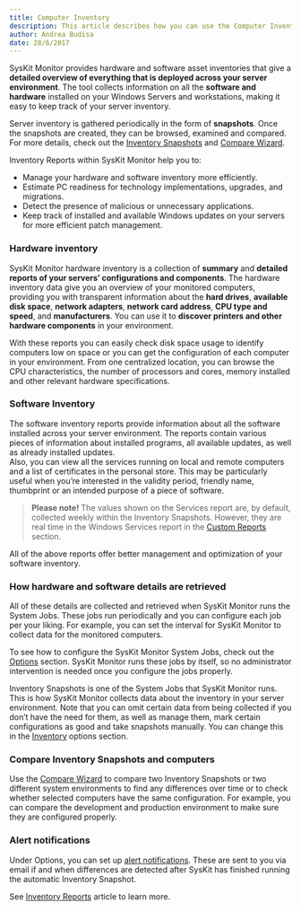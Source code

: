 ```yaml
---
title: Computer Inventory
description: This article describes how you can use the Computer Inventory reports to gather a detailed overview of everything that is deployed accross your server environment.
author: Andrea Budisa
date: 28/6/2017
---
```

SysKit Monitor provides hardware and software asset inventories that give a **detailed overview of everything that is deployed across your server environment**. The tool collects information on all the **software and hardware** installed on your Windows Servers and workstations, making it easy to keep track of your server inventory.

Server inventory is gathered periodically in the form of **snapshots**. Once the snapshots are created, they can be browsed, examined and compared. For more details, check out the [Inventory Snapshots](#internal/get-to-know-syskit-monitor/backstage-screen/configuration/options/#inventory-snapshots) and [Compare Wizard](#internal/get-to-know-syskit-monitor/reports/inventory-reports/compare-wizard).

Inventory Reports within SysKit Monitor help you to:

* Manage your hardware and software inventory more efficiently.
* Estimate PC readiness for technology implementations, upgrades, and migrations.
* Detect the presence of malicious or unnecessary applications.
* Keep track of installed and available Windows updates on your servers for more efficient patch management.

### Hardware inventory

SysKit Monitor hardware inventory is a collection of **summary** and **detailed reports of your servers’ configurations and components**. The hardware inventory data give you an overview of your monitored computers, providing you with transparent information about the **hard drives**, **available disk space**, **network adapters**, **network card address**, **CPU type and speed**, and **manufacturers**. You can use it to **discover printers and other hardware components** in your environment.

With these reports you can easily check disk space usage to identify computers low on space or you can get the configuration of each computer in your environment. From one centralized location, you can browse the CPU characteristics, the number of processors and cores, memory installed and other relevant hardware specifications.

### Software Inventory 

The software inventory reports provide information about all the software installed across your server environment. The reports contain various pieces of information about installed programs, all available updates, as well as already installed updates.  
Also, you can view all the services running on local and remote computers and a list of certificates in the personal store. This may be particularly useful when you’re interested in the validity period, friendly name, thumbprint or an intended purpose of a piece of software.

> __Please note!__ The values shown on the Services report are, by default, collected weekly within the Inventory Snapshots. However, they are real time in the Windows Services report in the [Custom Reports](#internal/get-to-know-syskit-monitor/reports/custom-reports) section.

All of the above reports offer better management and optimization of your software inventory.

### How hardware and software details are retrieved

All of these details are collected and retrieved when SysKit Monitor runs the System Jobs. These jobs run periodically and you can configure each job per your liking. For example, you can set the interval for SysKit Monitor to collect data for the monitored computers.

To see how to configure the SysKit Monitor System Jobs, check out the [Options](#internal/get-to-know-syskit-monitor/backstage-screen/configuration/options/#system-jobs-configuration) section. SysKit Monitor runs these jobs by itself, so no administrator intervention is needed once you configure the jobs properly.

Inventory Snapshots is one of the System Jobs that SysKit Monitor runs. This is how SysKit Monitor collects data about the inventory in your server environment. Note that you can omit certain data from being collected if you don’t have the need for them, as well as manage them, mark certain configurations as good and take snapshots manually. You can change this in the [Inventory](#internal/get-to-know-syskit-monitor/backstage-screen/configuration/options/#inventory-snapshots) options section.

### Compare Inventory Snapshots and computers

Use the [Compare Wizard](#internal/get-to-know-syskit-monitor/reports/inventory-reports/compare-wizard) to compare two Inventory Snapshots or two different system environments to find any differences over time or to check whether selected computers have the same configuration. For example, you can compare the development and production environment to make sure they are configured properly.

### Alert notifications

Under Options, you can set up [alert notifications](#internal/get-to-know-syskit-monitor/backstage-screen/configuration/options/#alerts). These are sent to you via email if and when differences are detected after SysKit has finished running the automatic Inventory Snapshot.

See [Inventory Reports](#internal/get-to-know-syskit-monitor/reports/inventory-reports/hardware-and-software/) article to learn more.